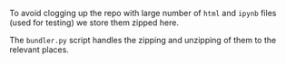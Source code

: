 
To avoid clogging up the repo with large number of `html` and `ipynb` files (used for testing) we store them zipped here.

The `bundler.py` script handles the zipping and unzipping of them to the relevant places.